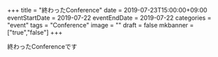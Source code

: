 +++
title =  "終わったConference"
date = 2019-07-23T15:00:00+09:00
eventStartDate = 2019-07-22
eventEndDate = 2019-07-22
categories = "event"
tags = "Conference"
image = ""
draft = false
mkbanner = ["true","false"]
+++

<!---# {{< param title >}}--->

<!--- #### 開催日: {{< param eventEndDate.Format "2006年7月23日" >}} --->

終わったConferenceです

